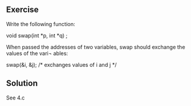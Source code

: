 ## Exercise 
Write the following function:

void swap(int *p, int *q) ;

When passed the addresses of two variables, swap should exchange the values of the vari¬ ables:

swap(&i, &j); /* exchanges values of i and j */

## Solution
See 4.c
